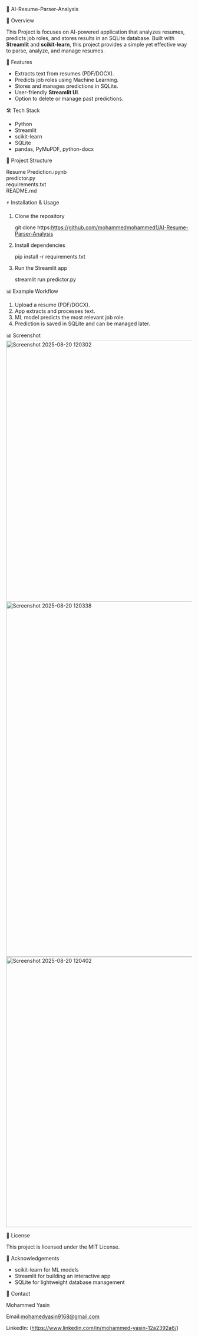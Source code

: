 🚀 AI-Resume-Parser-Analysis

📌 Overview

This Project is focuses on AI-powered application that analyzes resumes, predicts job roles, and stores results in an SQLite database. Built with **Streamlit** and **scikit-learn**, this project provides a simple yet effective way to parse, analyze, and manage resumes.  

 🚀 Features
- Extracts text from resumes (PDF/DOCX).  
- Predicts job roles using Machine Learning.  
- Stores and manages predictions in SQLite.  
- User-friendly **Streamlit UI**.  
- Option to delete or manage past predictions.  

 🛠️ Tech Stack
- Python  
- Streamlit  
- scikit-learn 
- SQLite
- pandas, PyMuPDF, python-docx  

📂 Project Structure

Resume Prediction.ipynb   
predictor.py              
requirements.txt          
README.md                

⚡ Installation & Usage
1. Clone the repository  

   git clone https:https://github.com/mohammedmohammed1/AI-Resume-Parser-Analysis

2. Install dependencies

   pip install -r requirements.txt

3. Run the Streamlit app

   streamlit run predictor.py
  
📊 Example Workflow

1. Upload a resume (PDF/DOCX).
2. App extracts and processes text.
3. ML model predicts the most relevant job role.
4. Prediction is saved in SQLite and can be managed later.

📊 Screenshot
<img width="1919" height="709" alt="Screenshot 2025-08-20 120302" src="https://github.com/user-attachments/assets/6cf3d5aa-7b1f-4286-80a8-7be5e8dade58" />
<img width="1908" height="964" alt="Screenshot 2025-08-20 120338" src="https://github.com/user-attachments/assets/aa8ecfe8-a70e-45c3-a83c-4c08f7268d34" />
<img width="1864" height="734" alt="Screenshot 2025-08-20 120402" src="https://github.com/user-attachments/assets/5993133d-3786-4055-9a67-9906f20f30b1" />

📜 License

This project is licensed under the MIT License.

 🙌 Acknowledgements

* scikit-learn for ML models
* Streamlit for building an interactive app
* SQLite for lightweight database management

📧 Contact

Mohammed Yasin

Email:mohamedyasin9168@gmail.com

LinkedIn: (https://www.linkedin.com/in/mohammed-yasin-12a2392a6/)
  

